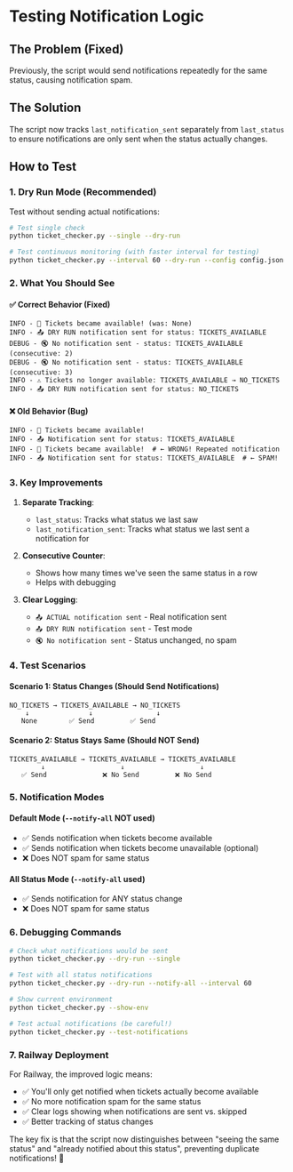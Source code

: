 # Testing Notification Logic

## The Problem (Fixed)
Previously, the script would send notifications repeatedly for the same status, causing notification spam.

## The Solution
The script now tracks `last_notification_sent` separately from `last_status` to ensure notifications are only sent when the status actually changes.

## How to Test

### 1. Dry Run Mode (Recommended)
Test without sending actual notifications:

```bash
# Test single check
python ticket_checker.py --single --dry-run

# Test continuous monitoring (with faster interval for testing)
python ticket_checker.py --interval 60 --dry-run --config config.json
```

### 2. What You Should See

#### ✅ Correct Behavior (Fixed)
```
INFO - 🎫 Tickets became available! (was: None)
INFO - 📤 DRY RUN notification sent for status: TICKETS_AVAILABLE
DEBUG - 🔇 No notification sent - status: TICKETS_AVAILABLE (consecutive: 2)
DEBUG - 🔇 No notification sent - status: TICKETS_AVAILABLE (consecutive: 3)
INFO - ⚠️ Tickets no longer available: TICKETS_AVAILABLE → NO_TICKETS
INFO - 📤 DRY RUN notification sent for status: NO_TICKETS
```

#### ❌ Old Behavior (Bug)
```
INFO - 🎫 Tickets became available!
INFO - 📤 Notification sent for status: TICKETS_AVAILABLE
INFO - 🎫 Tickets became available!  # ← WRONG! Repeated notification
INFO - 📤 Notification sent for status: TICKETS_AVAILABLE  # ← SPAM!
```

### 3. Key Improvements

1. **Separate Tracking**: 
   - `last_status`: Tracks what status we last saw
   - `last_notification_sent`: Tracks what status we last sent a notification for

2. **Consecutive Counter**: 
   - Shows how many times we've seen the same status in a row
   - Helps with debugging

3. **Clear Logging**:
   - `📤 ACTUAL notification sent` - Real notification sent
   - `📤 DRY RUN notification sent` - Test mode
   - `🔇 No notification sent` - Status unchanged, no spam

### 4. Test Scenarios

#### Scenario 1: Status Changes (Should Send Notifications)
```
NO_TICKETS → TICKETS_AVAILABLE → NO_TICKETS
    ↓               ↓                ↓
   None        ✅ Send         ✅ Send
```

#### Scenario 2: Status Stays Same (Should NOT Send)
```
TICKETS_AVAILABLE → TICKETS_AVAILABLE → TICKETS_AVAILABLE
        ↓                   ↓                   ↓
   ✅ Send              ❌ No Send         ❌ No Send
```

### 5. Notification Modes

#### Default Mode (`--notify-all` NOT used)
- ✅ Sends notification when tickets become available
- ✅ Sends notification when tickets become unavailable (optional)
- ❌ Does NOT spam for same status

#### All Status Mode (`--notify-all` used)
- ✅ Sends notification for ANY status change
- ❌ Does NOT spam for same status

### 6. Debugging Commands

```bash
# Check what notifications would be sent
python ticket_checker.py --dry-run --single

# Test with all status notifications
python ticket_checker.py --dry-run --notify-all --interval 60

# Show current environment
python ticket_checker.py --show-env

# Test actual notifications (be careful!)
python ticket_checker.py --test-notifications
```

### 7. Railway Deployment

For Railway, the improved logic means:
- ✅ You'll only get notified when tickets actually become available
- ✅ No more notification spam for the same status
- ✅ Clear logs showing when notifications are sent vs. skipped
- ✅ Better tracking of status changes

The key fix is that the script now distinguishes between "seeing the same status" and "already notified about this status", preventing duplicate notifications! 🎉 